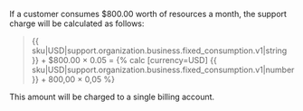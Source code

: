 If a customer consumes $800.00 worth of resources a month, the support charge will be calculated as follows:

> {{ sku|USD|support.organization.business.fixed_consumption.v1|string }} + $800.00 × 0.05 = {% calc [currency=USD] {{ sku|USD|support.organization.business.fixed_consumption.v1|number }} + 800,00 × 0,05 %}

This amount will be charged to a single billing account.